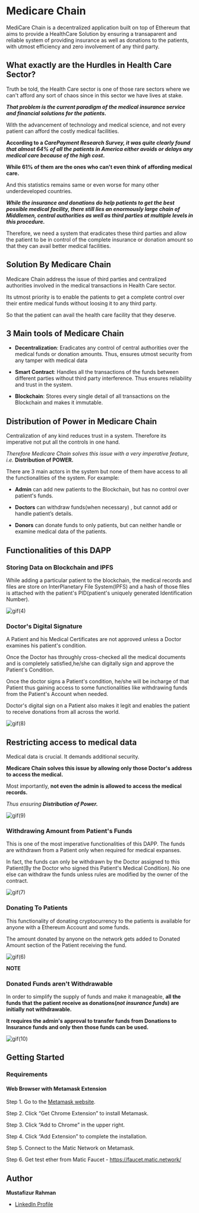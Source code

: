 # Medicare Chain
MediCare Chain is a decentralized application built on top of Ethereum that aims to provide a HealthCare Solution by ensuring a transaparent and reliable system of providing insurance as well as donations to the patients, with utmost efficiency and zero involvement of any third party.

## What exactly are the Hurdles in Health Care Sector?
Truth be told, the Health Care sector is one of those rare sectors where we can't afford any sort of chaos since in this sector we have lives at stake.

***That problem is the current paradigm of the medical insurance service and financial solutions for the patients.***

With the advancement of technology and medical science, and not every patient can afford the costly medical facilities.

**According to a *CarePayment Research Survey, it was quite clearly found that almost 64% of all the patients in America either avoids or delays any medical care because of the high cost*.**

**While 61% of them are the ones who can't even think of affording medical care.**

And this statistics remains same or even worse for many other underdeveloped countries.

***While the insurance and donations do help patients to get the best possible medical facility, there still lies an enormously large chain of Middlemen, central authorities as well as third parties at multiple levels in this procedure.***

Therefore, we need a system that eradicates these third parties and allow the patient to be in control of the complete insurance or donation amount so that they can avail better medical facilities.

## Solution By Medicare Chain
Medicare Chain address the issue of third parties and centralized authorities involved in the medical transactions in Health Care sector.

Its utmost priority is to enable the patients to get a complete control over their entire medical funds without loosing it to any third party. 

So that the patient can avail the health care facility that they deserve.

## 3 Main tools of Medicare Chain
* **Decentralization**: Eradicates any control of central authorities over the medical funds or donation amounts.
Thus, ensures utmost security from any tamper with medical data

* **Smart Contract**:  Handles all the transactions of the funds between different parties without third party interference. Thus ensures reliability and trust in the system.

* **Blockchain**: Stores every single detail of all transactions on the Blockchain and makes it immutable.

## Distribution of Power in Medicare Chain
Centralization of any kind reduces trust in a system. Therefore its imperative not put all the controls in one hand.

*Therefore Medicare Chain solves this issue with a very imperative feature, i.e.* **Distribution of POWER.**

There are 3 main actors in the system but none of them have access to all the functionalities of the system.
For example:

* **Admin** can add new patients to the Blockchain, but has no control over patient's funds.

* **Doctors** can withdraw funds(when necessary) , but cannot add or handle patient’s details.

* **Donors** can donate funds to only patients, but can neither handle or examine medical data of the patients.


## Functionalities of this DAPP

### Storing Data on Blockchain and IPFS

While adding a particular patient to the blockchain, the medical records and files are store on InterPlanetary File System(IPFS) and a hash of those files is attached with the patient's PID(patient's uniquely generated Identification Number). 

![gif(4)](https://user-images.githubusercontent.com/42082608/84384929-60b0b580-ac0c-11ea-95eb-7cbf79cb4202.gif)


### Doctor's Digital Signature
A Patient and his Medical Certificates are not approved unless a Doctor examines his patient's condition.

Once the Doctor has throughly cross-checked all the medical documents and is completely satisfied,he/she can digitally sign and approve the Patient's Condition. 

Once the doctor signs a Patient's condition, he/she will be incharge of that Patient thus gaining access to some functionalities like withdrawing funds from the Patient's Account when needed.

Doctor's digital sign on a Patient also makes it legit and  enables the patient to receive donations from all across the world.


![gif(8)](https://user-images.githubusercontent.com/42082608/84389223-5cd46180-ac13-11ea-8fbc-a2b67a5d7ee1.gif)

## Restricting access to medical data
Medical data is crucial. It demands additional security.

**Medicare Chain solves this issue by allowing only those Doctor's address to access the medical.**

Most importantly, **not even the admin is allowed to access the medical records.**

*Thus ensuring **Distribution of Power.***

![gif(9)](https://user-images.githubusercontent.com/42082608/89157303-eeb07900-d589-11ea-82ac-7e3c19d7b70f.gif)



### Withdrawing Amount from Patient's Funds
This is one of the most imperative functionalities of this DAPP.
The funds are withdrawn from a Patient only when required for medical expanses.

In fact, the funds can only be withdrawn by the Doctor assigned to this Patient(By the Doctor who signed this Patient's Medical Condition). No one else can withdraw the funds unless rules are modified by the owner of the contract.

![gif(7)](https://user-images.githubusercontent.com/42082608/84386507-1846c700-ac0f-11ea-9a0c-b1f952ee7ec6.gif)

### Donating To Patients
This functionality of donating cryptocurrency to the patients is available for anyone with a Ethereum Account and some funds.

The amount donated by anyone on the network gets added to Donated Amount section of the Patient receiving the fund.

![gif(6)](https://user-images.githubusercontent.com/42082608/84385518-59d67280-ac0d-11ea-86e6-c39be3d00b54.gif)

**NOTE**
### Donated Funds aren't Withdrawable
In order to simplify the supply of funds and make it manageable, **all the funds that the patient receive as donations(*not insurance funds*) are initially not withdrawable.**

**It requires the admin's approval to transfer funds from Donations to Insurance funds and only then those funds can be used.**

![gif(10)](https://user-images.githubusercontent.com/42082608/89158174-574c2580-d58b-11ea-8f04-426f17663c02.gif)


## Getting Started

### Requirements 

#### Web Browser with Metamask Extension

Step 1. Go to the [Metamask website](https://metamask.io).

Step 2. Click “Get Chrome Extension” to install Metamask.

Step 3. Click “Add to Chrome” in the upper right.

Step 4. Click “Add Extension” to complete the installation.

Step 5. Connect to the Matic Network on Metamask.

Step 6. Get test ether from Matic Faucet - https://faucet.matic.network/



## Author

**Mustafizur Rahman**

* [LinkedIn Profile](https://www.linkedin.com/in/mustafizur-rahman-11a848139/)



